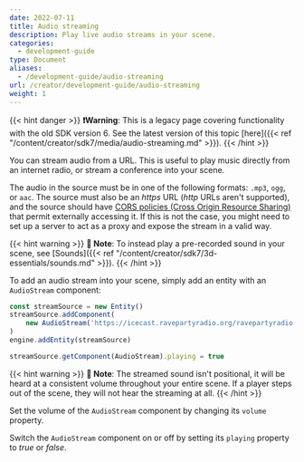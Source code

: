 ```yaml
---
date: 2022-07-11
title: Audio streaming
description: Play live audio streams in your scene.
categories:
  - development-guide
type: Document
aliases:
  - /development-guide/audio-streaming
url: /creator/development-guide/audio-streaming
weight: 1
---
```


{{< hint danger >}}
**❗Warning**: This is a legacy page covering functionality with the old SDK version 6. See the latest version of this topic [here]({{< ref "/content/creator/sdk7/media/audio-streaming.md" >}}).
{{< /hint >}}

You can stream audio from a URL. This is useful to play music directly from an internet radio, or stream a conference into your scene.

The audio in the source must be in one of the following formats: `.mp3`, `ogg`, or `aac`. The source must also be an _https_ URL (_http_ URLs aren't supported), and the source should have [CORS policies (Cross Origin Resource Sharing)](https://en.wikipedia.org/wiki/Cross-origin_resource_sharing) that permit externally accessing it. If this is not the case, you might need to set up a server to act as a proxy and expose the stream in a valid way.

{{< hint warning >}}
**📔 Note**: To instead play a pre-recorded sound in your scene, see [Sounds]({{< ref "/content/creator/sdk7/3d-essentials/sounds.md" >}}).
{{< /hint >}}

To add an audio stream into your scene, simply add an entity with an `AudioStream` component:

```ts
const streamSource = new Entity()
streamSource.addComponent(
	new AudioStream('https://icecast.ravepartyradio.org/ravepartyradio-192.mp3')
)
engine.addEntity(streamSource)

streamSource.getComponent(AudioStream).playing = true
```

{{< hint warning >}}
**📔 Note**: The streamed sound isn't positional, it will be heard at a consistent volume throughout your entire scene. If a player steps out of the scene, they will not hear the streaming at all.
{{< /hint >}}

Set the volume of the `AudioStream` component by changing its `volume` property.

Switch the `AudioStream` component on or off by setting its `playing` property to _true_ or _false_.
